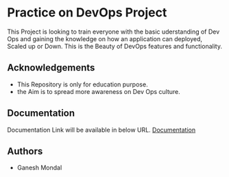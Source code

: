 
# Practice on DevOps Project

This Project is looking to train everyone with the basic uderstanding of Dev Ops and gaining the knowledge on how an application can deployed, Scaled up or Down. This is the Beauty of DevOps features and functionality.


## Acknowledgements

 - This Repository is only for education purpose.
 - the Aim is to spread more awareness on Dev Ops culture.



## Documentation

Documentation Link will be available in below URL. 
[Documentation](https://linktodocumentation)


## Authors

- Ganesh Mondal
